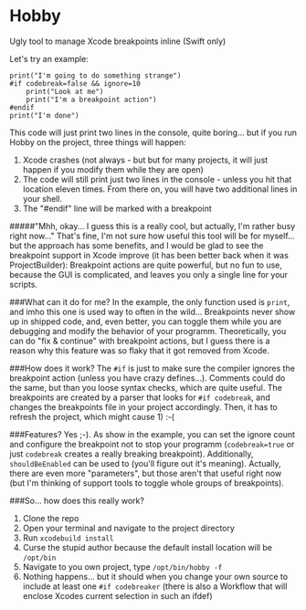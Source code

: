 # Hobby
Ugly tool to manage Xcode breakpoints inline (Swift only)

Let's try an example:

	print("I'm going to do something strange")
	#if codebreak=false && ignore=10
		print("Look at me")
		print("I'm a breakpoint action")
	#endif
	print("I'm done")

This code will just print two lines in the console, quite boring... but if you run Hobby on the project, three things will happen:

1. Xcode crashes (not always - but but for many projects, it will just happen if you modify them while they are open)
2. The code will still print just two lines in the console - unless you hit that location eleven times.
From there on, you will have two additional lines in your shell.
3. The "#endif" line will be marked with a breakpoint

#####"Mhh, okay... I guess this is a really cool, but actually, I'm rather busy right now..."
That's fine, I'm not sure how useful this tool will be for myself... but the approach has some benefits, and I would be glad to see the breakpoint support in Xcode improve (it has been better back when it was ProjectBuilder):
Breakpoint actions are quite powerful, but no fun to use, because the GUI is complicated, and leaves you only a single line for your scripts.

###What can it do for me?
In the example, the only function used is `print`, and imho this one is used way to often in the wild...
Breakpoints never show up in shipped code, and, even better, you can toggle them while you are debugging and modify the behavior of your programm.
Theoretically, you can do "fix & continue" with breakpoint actions, but I guess there is a reason why this feature was so flaky that it got removed from Xcode.

###How does it work?
The `#if` is just to make sure the compiler ignores the breakpoint action (unless you have crazy defines...). Comments could do the same, but than you loose syntax checks, which are quite useful.
The breakpoints are created by a parser that looks for `#if codebreak`, and changes the breakpoints file in your project accordingly. Then, it has to refresh the project, which might cause 1) :-(

###Features?
Yes ;-). As show in the example, you can set the ignore count and configure the breakpoint not to stop your programm (`codebreak=true` or just `codebreak` creates a really breaking breakpoint).
Additionally, `shouldBeEnabled` can be used to (you'll figure out it's meaning).
Actually, there are even more "parameters", but those aren't that useful right now (but I'm thinking of support tools to toggle whole groups of breakpoints).

###So... how does this really work?
1. Clone the repo
2. Open your terminal and navigate to the project directory
3. Run `xcodebuild install`
4. Curse the stupid author because the default install location will be `/opt/bin`
5. Navigate to you own project, type `/opt/bin/hobby -f`
6. Nothing happens... but it should when you change your own source to include at least one `#if codebreaker` (there is also a Workflow that will enclose Xcodes current selection in such an ifdef)
